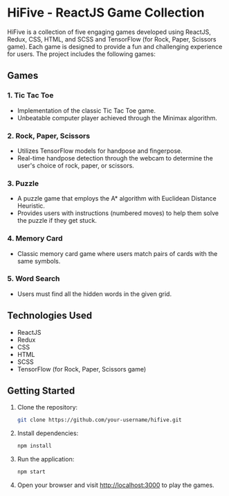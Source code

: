 # HiFive - ReactJS Game Collection

HiFive is a collection of five engaging games developed using ReactJS, Redux, CSS, HTML, and SCSS and TensorFlow (for Rock, Paper, Scissors game). Each game is designed to provide a fun and challenging experience for users. The project includes the following games:
  
## Games

### 1. Tic Tac Toe
- Implementation of the classic Tic Tac Toe game.
- Unbeatable computer player achieved through the Minimax algorithm.

### 2. Rock, Paper, Scissors
- Utilizes TensorFlow models for handpose and fingerpose.
- Real-time handpose detection through the webcam to determine the user's choice of rock, paper, or scissors.

### 3. Puzzle
- A puzzle game that employs the A* algorithm with Euclidean Distance Heuristic.
- Provides users with instructions (numbered moves) to help them solve the puzzle if they get stuck.

### 4. Memory Card
- Classic memory card game where users match pairs of cards with the same symbols.

### 5. Word Search
- Users must find all the hidden words in the given grid.
  
## Technologies Used
- ReactJS
- Redux
- CSS
- HTML
- SCSS
- TensorFlow (for Rock, Paper, Scissors game)
  
## Getting Started
1. Clone the repository:
   ```bash
   git clone https://github.com/your-username/hifive.git
   ```

2. Install dependencies:
   ```bash
   npm install
   ```

3. Run the application:
   ```bash
   npm start
   ```

4. Open your browser and visit [http://localhost:3000](http://localhost:3000) to play the games.
